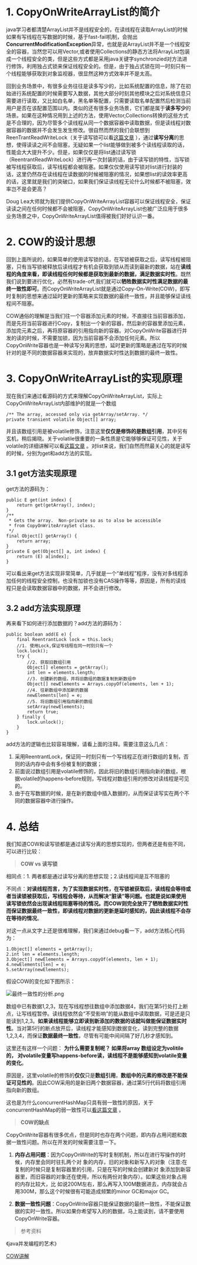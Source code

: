 

# 1. CopyOnWriteArrayList的简介 #
java学习者都清楚ArrayList并不是线程安全的，在读线程在读取ArrayList的时候如果有写线程在写数据的时候，基于fast-fail机制，会抛出**ConcurrentModificationException**异常，也就是说ArrayList并不是一个线程安全的容器，当然您可以用Vector,或者使用Collections的静态方法将ArrayList包装成一个线程安全的类，但是这些方式都是采用java关键字synchronzied对方法进行修饰，利用独占式锁来保证线程安全的。但是，由于独占式锁在同一时刻只有一个线程能够获取到对象监视器，很显然这种方式效率并不是太高。

回到业务场景中，有很多业务往往是读多写少的，比如系统配置的信息，除了在初始进行系统配置的时候需要写入数据，其他大部分时刻其他模块之后对系统信息只需要进行读取，又比如白名单，黑名单等配置，只需要读取名单配置然后检测当前用户是否在该配置范围以内。类似的还有很多业务场景，它们都是属于**读多写少**的场景。如果在这种情况用到上述的方法，使用Vector,Collections转换的这些方式是不合理的，因为尽管多个读线程从同一个数据容器中读取数据，但是读线程对数据容器的数据并不会发生发生修改。很自然而然的我们会联想到ReenTrantReadWriteLock（关于读写锁可以看[这篇文章](https://juejin.im/post/5aeb0e016fb9a07ab7740d90) ），通过**读写分离**的思想，使得读读之间不会阻塞，无疑如果一个list能够做到被多个读线程读取的话，性能会大大提升不少。但是，如果仅仅是将list通过读写锁（ReentrantReadWriteLock）进行再一次封装的话，由于读写锁的特性，当写锁被写线程获取后，读写线程都会被阻塞。如果仅仅使用读写锁对list进行封装的话，这里仍然存在读线程在读数据的时候被阻塞的情况，如果想list的读效率更高的话，这里就是我们的突破口，如果我们保证读线程无论什么时候都不被阻塞，效率岂不是会更高？

Doug Lea大师就为我们提供CopyOnWriteArrayList容器可以保证线程安全，保证读读之间在任何时候都不会被阻塞，CopyOnWriteArrayList也被广泛应用于很多业务场景之中，CopyOnWriteArrayList值得被我们好好认识一番。

# 2. COW的设计思想 #
回到上面所说的，如果简单的使用读写锁的话，在写锁被获取之后，读写线程被阻塞，只有当写锁被释放后读线程才有机会获取到锁从而读到最新的数据，站在**读线程的角度来看，即读线程任何时候都是获取到最新的数据，满足数据实时性**。既然我们说到要进行优化，必然有trade-off,我们就可以**牺牲数据实时性满足数据的最终一致性即可**。而CopyOnWriteArrayList就是通过Copy-On-Write(COW)，即写时复制的思想来通过延时更新的策略来实现数据的最终一致性，并且能够保证读线程间不阻塞。


COW通俗的理解是当我们往一个容器添加元素的时候，不直接往当前容器添加，而是先将当前容器进行Copy，复制出一个新的容器，然后新的容器里添加元素，添加完元素之后，再将原容器的引用指向新的容器。对CopyOnWrite容器进行并发的读的时候，不需要加锁，因为当前容器不会添加任何元素。所以CopyOnWrite容器也是一种读写分离的思想，延时更新的策略是通过在写的时候针对的是不同的数据容器来实现的，放弃数据实时性达到数据的最终一致性。

# 3. CopyOnWriteArrayList的实现原理 #
现在我们来通过看源码的方式来理解CopyOnWriteArrayList，实际上CopyOnWriteArrayList内部维护的就是一个数组

	/** The array, accessed only via getArray/setArray. */
	private transient volatile Object[] array;

并且该数组引用是被volatile修饰，注意这里**仅仅是修饰的是数组引用**，其中另有玄机，稍后揭晓。关于volatile很重要的一条性质是它能够够保证可见性，关于volatile的详细讲解可以看[这篇文章](https://juejin.im/post/5ae9b41b518825670b33e6c4) 。对list来说，我们自然而然最关心的就是读写的时候，分别为get和add方法的实现。

## 3.1 get方法实现原理 ##

get方法的源码为：

	public E get(int index) {
	    return get(getArray(), index);
	}
	/**
	 * Gets the array.  Non-private so as to also be accessible
	 * from CopyOnWriteArraySet class.
	 */
	final Object[] getArray() {
	    return array;
	}
	private E get(Object[] a, int index) {
	    return (E) a[index];
	}
可以看出来get方法实现非常简单，几乎就是一个“单线程”程序，没有对多线程添加任何的线程安全控制，也没有加锁也没有CAS操作等等，原因是，所有的读线程只是会读取数据容器中的数据，并不会进行修改。

## 3.2 add方法实现原理 ##

再来看下如何进行添加数据的？add方法的源码为：

	public boolean add(E e) {
	    final ReentrantLock lock = this.lock;
		//1. 使用Lock,保证写线程在同一时刻只有一个
	    lock.lock();
	    try {
			//2. 获取旧数组引用
	        Object[] elements = getArray();
	        int len = elements.length;
			//3. 创建新的数组，并将旧数组的数据复制到新数组中
	        Object[] newElements = Arrays.copyOf(elements, len + 1);
			//4. 往新数组中添加新的数据	        
			newElements[len] = e;
			//5. 将旧数组引用指向新的数组
	        setArray(newElements);
	        return true;
	    } finally {
	        lock.unlock();
	    }
	}

add方法的逻辑也比较容易理解，请看上面的注释。需要注意这么几点：

1. 采用ReentrantLock，保证同一时刻只有一个写线程正在进行数组的复制，否则的话内存中会有多份被复制的数据；
2. 前面说过数组引用是volatile修饰的，因此将旧的数组引用指向新的数组，根据volatile的happens-before规则，写线程对数组引用的修改对读线程是可见的。
3. 由于在写数据的时候，是在新的数组中插入数据的，从而保证读写实在两个不同的数据容器中进行操作。
# 4. 总结 #
我们知道COW和读写锁都是通过读写分离的思想实现的，但两者还是有些不同，可以进行比较：

> **COW  vs 读写锁**

相同点：1. 两者都是通过读写分离的思想实现；2.读线程间是互不阻塞的

不同点：**对读线程而言，为了实现数据实时性，在写锁被获取后，读线程会等待或者当读锁被获取后，写线程会等待，从而解决“脏读”等问题。也就是说如果使用读写锁依然会出现读线程阻塞等待的情况。而COW则完全放开了牺牲数据实时性而保证数据最终一致性，即读线程对数据的更新是延时感知的，因此读线程不会存在等待的情况**。

对这一点从文字上还是很难理解，我们来通过debug看一下，add方法核心代码为：

	1.Object[] elements = getArray();
	2.int len = elements.length;
	3.Object[] newElements = Arrays.copyOf(elements, len + 1);
	4.newElements[len] = e;
	5.setArray(newElements);

假设COW的变化如下图所示：


![最终一致性的分析.png](http://upload-images.jianshu.io/upload_images/2615789-4519051e92e5252b.png?imageMogr2/auto-orient/strip%7CimageView2/2/w/1240)






数组中已有数据1,2,3，现在写线程想往数组中添加数据4，我们在第5行处打上断点，让写线程暂停。读线程依然会“不受影响”的能从数组中读取数据，可是还是只能读到1,2,3。**如果读线程能够立即读到新添加的数据的话就叫做能保证数据实时性**。当对第5行的断点放开后，读线程才能感知到数据变化，读到完整的数据1,2,3,4，而保证**数据最终一致性**，尽管有可能中间间隔了好几秒才感知到。

这里还有这样一个问题： **为什么需要复制呢？ 如果将array 数组设定为volitile的， 对volatile变量写happens-before读，读线程不是能够感知到volatile变量的变化**。

原因是，这里volatile的修饰的**仅仅**只是**数组引用**，**数组中的元素的修改是不能保证可见性的**。因此COW采用的是新旧两个数据容器，通过第5行代码将数组引用指向新的数组。

这也是为什么concurrentHashMap只具有弱一致性的原因，关于concurrentHashMap的弱一致性可以[看这篇文章](http://ifeve.com/volatile-array-visiblity/294529737/) 。


> **COW的缺点**

CopyOnWrite容器有很多优点，但是同时也存在两个问题，即内存占用问题和数据一致性问题。所以在开发的时候需要注意一下。

1. **内存占用问题**：因为CopyOnWrite的写时复制机制，所以在进行写操作的时候，内存里会同时驻扎两个对	象的内存，旧的对象和新写入的对象（注意:在复制的时候只是复制容器里的引用，只是在写的时候会创建新对	象添加到新容器里，而旧容器的对象还在使用，所以有两份对象内存）。如果这些对象占用的内存比较大，比	如说200M左右，那么再写入100M数据进去，内存就会占用300M，那么这个时候很有可能造成频繁的minor GC和major GC。

2. **数据一致性问题**：CopyOnWrite容器只能保证数据的最终一致性，不能保证数据的实时一致性。所以如果你希望写入的的数据，马上能读到，请不要使用CopyOnWrite容器。

> 参考资料

《java并发编程的艺术》
	
[COW讲解](https://www.cnblogs.com/dolphin0520/p/3938914.html)
